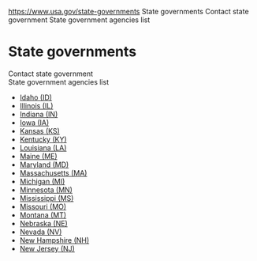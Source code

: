 

https://www.usa.gov/state-governments
State governments
Contact state government
State government agencies list

# State governments

Contact state government  
State government agencies list

* [Idaho (ID)](https://www.usa.gov/states/idaho)  
* [Illinois (IL)](https://www.usa.gov/states/illinois)  
* [Indiana (IN)](https://www.usa.gov/states/indiana)  
* [Iowa (IA)](https://www.usa.gov/states/iowa)  
* [Kansas (KS)](https://www.usa.gov/states/kansas)  
* [Kentucky (KY)](https://www.usa.gov/states/kentucky)  
* [Louisiana (LA)](https://www.usa.gov/states/louisiana)  
* [Maine (ME)](https://www.usa.gov/states/maine)  
* [Maryland (MD)](https://www.usa.gov/states/maryland)  
* [Massachusetts (MA)](https://www.usa.gov/states/massachusetts)  
* [Michigan (MI)](https://www.usa.gov/states/michigan)  
* [Minnesota (MN)](https://www.usa.gov/states/minnesota)  
* [Mississippi (MS)](https://www.usa.gov/states/mississippi)  
* [Missouri (MO)](https://www.usa.gov/states/missouri)  
* [Montana (MT)](https://www.usa.gov/states/montana)  
* [Nebraska (NE)](https://www.usa.gov/states/nebraska)  
* [Nevada (NV)](https://www.usa.gov/states/nevada)  
* [New Hampshire (NH)](https://www.usa.gov/states/new-hampshire)  
* [New Jersey (NJ)](https://www.usa.gov/states/new-jersey)
